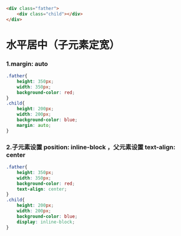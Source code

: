 ```html
<div class="father">
    <div class="child"></div>
</div>
```
# 水平居中（子元素定宽）

### 1.margin: auto
```css
.father{
    height: 350px;
    width: 350px;
    background-color: red;
}
.child{
    height: 200px;
    width: 200px;
    background-color: blue;
    margin: auto;
}
```

### 2.子元素设置 position: inline-block ，父元素设置 text-align: center
```css
.father{
    height: 350px;
    width: 350px;
    background-color: red;
    text-align: center;
}
.child{
    height: 200px;
    width: 200px;
    background-color: blue;
    display: inline-block;
}
```
